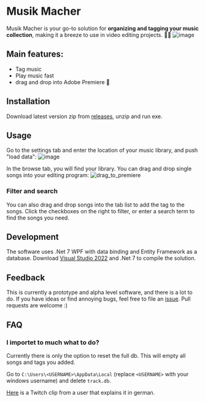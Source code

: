 # Musik Macher

Musik Macher is your go-to solution for **organizing and tagging your music collection**, making it a breeze to use in video editing projects. 🎵🎥
![image](https://github.com/Runinho/MusikMacher/assets/3237686/a0db753e-075d-4fdc-9448-4ef009123924)

## Main features:
- Tag music
- Play music fast
- drag and drop into Adobe Premiere 🚀

## Installation
Download latest version zip from [releases](https://github.com/Runinho/MusikMacher/releases), unzip and run exe.

## Usage
Go to the settings tab and enter the location of your music library, and push "load data":
![image](https://github.com/Runinho/MusikMacher/assets/3237686/5a12ebbc-5c78-404a-a182-d085414926c2)

In the browse tab, you will find your library.
You can drag and drop single songs into your editing program:
![drag_to_premiere](https://github.com/Runinho/MusikMacher/assets/3237686/a459bf46-6710-4dcf-9435-bf9d520c4c43)

### Filter and search
You can also drag and drop songs into the tab list to add the tag to the songs.
Click the checkboxes on the right to filter, or enter a search term to find the songs you need.

## Development
The software uses .Net 7 WPF with data binding and Entity Framework as a database.
Download [Visual Studio 2022](https://visualstudio.microsoft.com/de/downloads/) and .Net 7 to compile the solution.

## Feedback
This is currently a prototype and alpha level software, and there is a lot to do.
If you have ideas or find annoying bugs, feel free to file an [issue](https://github.com/Runinho/MusikMacher/issues/new). Pull requests are welcome :)

## FAQ
### I importet to much what to do?
Currently there is only the option to reset the full db. This will empty all songs and tags you added.

Go to `C:\Users\<USERNAME>\AppData\Local` (replace `<USERNAME>` with your windows username) and delete `track.db`.

[Here](https://clips.twitch.tv/BombasticPleasantDelicataCopyThis-dLi2RsKZ6ylnQJTI) is a Twitch clip from a user that explains it in german.
